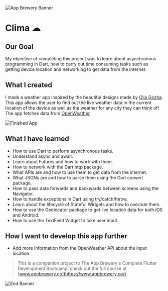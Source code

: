 ![App Brewery Banner](https://github.com/londonappbrewery/Images/blob/master/AppBreweryBanner.png)

# Clima ☁

## Our Goal

My objective of completing this project was to learn about asynchronous programming in Dart, how to carry out time consuming tasks such as getting device location and networking to get data from the internet. 

## What I created

I made a weather app inspired by the beautiful designs made by [Olia Gozha](https://dribbble.com/shots/4663154-). 
This app allows the user to find out the live weather data in the current location of the device as well as the weather for any city they can think of!
The app fetches data from [OpenWeather](https://openweathermap.org/)

![Finished App](https://github.com/londonappbrewery/Images/blob/master/clima-demo.gif)

## What I have learned

- How to use Dart to perform asynchronous tasks.
- Understand async and await.
- Learn about Futures and how to work with them.
- How to network with the Dart http package.
- What APIs are and how to use them to get data from the internet.
- What JSONs are and how to parse them using the Dart convert package.
- How to pass data forwards and backwards between screens using the Navigator.
- How to handle exceptions in Dart using try/catch/throw.
- Learn about the lifecycle of Stateful Widgets and how to override them.
- How to use the Geolocator package to get live location data for both iOS and Android.
- How to use the TextField Widget to take user input.

## How I want to develop this app further

- Add more information from the OpenWeather API about the input location

>This is a companion project to The App Brewery's Complete Flutter Development Bootcamp, check out the full course at [www.appbrewery.co](https://www.appbrewery.co/)

![End Banner](https://github.com/londonappbrewery/Images/blob/master/readme-end-banner.png)

